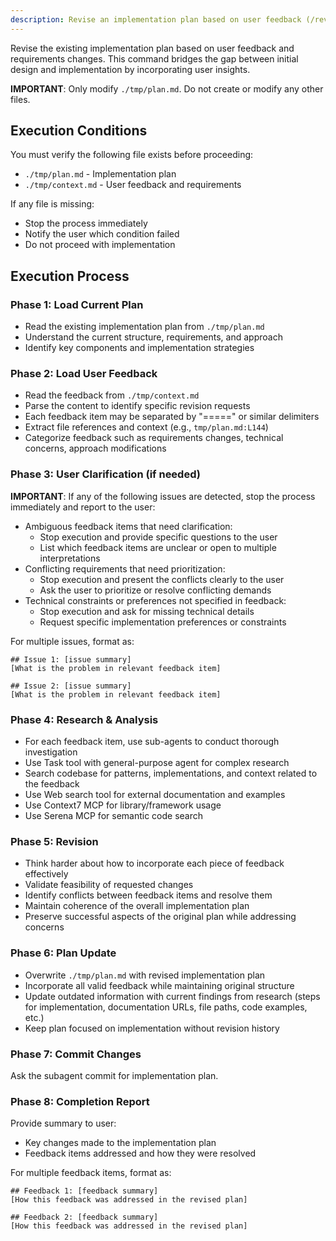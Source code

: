 ```yaml
---
description: Revise an implementation plan based on user feedback (/revise)
---
```


Revise the existing implementation plan based on user feedback and requirements changes.
This command bridges the gap between initial design and implementation by incorporating user insights.

**IMPORTANT**: Only modify `./tmp/plan.md`. Do not create or modify any other files.

## Execution Conditions

You must verify the following file exists before proceeding:

- `./tmp/plan.md` - Implementation plan
- `./tmp/context.md` - User feedback and requirements

If any file is missing:

- Stop the process immediately
- Notify the user which condition failed
- Do not proceed with implementation

## Execution Process

### Phase 1: Load Current Plan

- Read the existing implementation plan from `./tmp/plan.md`
- Understand the current structure, requirements, and approach
- Identify key components and implementation strategies

### Phase 2: Load User Feedback

- Read the feedback from `./tmp/context.md`
- Parse the content to identify specific revision requests
- Each feedback item may be separated by "=====" or similar delimiters
- Extract file references and context (e.g., `tmp/plan.md:L144`)
- Categorize feedback such as requirements changes, technical concerns, approach modifications

### Phase 3: User Clarification (if needed)

**IMPORTANT**: If any of the following issues are detected, stop the process immediately and report to the user:

- Ambiguous feedback items that need clarification:
  - Stop execution and provide specific questions to the user
  - List which feedback items are unclear or open to multiple interpretations
- Conflicting requirements that need prioritization:
  - Stop execution and present the conflicts clearly to the user
  - Ask the user to prioritize or resolve conflicting demands
- Technical constraints or preferences not specified in feedback:
  - Stop execution and ask for missing technical details
  - Request specific implementation preferences or constraints

For multiple issues, format as:

```
## Issue 1: [issue summary]
[What is the problem in relevant feedback item]

## Issue 2: [issue summary]
[What is the problem in relevant feedback item]
```

### Phase 4: Research & Analysis

- For each feedback item, use sub-agents to conduct thorough investigation
- Use Task tool with general-purpose agent for complex research
- Search codebase for patterns, implementations, and context related to the feedback
- Use Web search tool for external documentation and examples
- Use Context7 MCP for library/framework usage
- Use Serena MCP for semantic code search

### Phase 5: Revision

- Think harder about how to incorporate each piece of feedback effectively
- Validate feasibility of requested changes
- Identify conflicts between feedback items and resolve them
- Maintain coherence of the overall implementation plan
- Preserve successful aspects of the original plan while addressing concerns

### Phase 6: Plan Update

- Overwrite `./tmp/plan.md` with revised implementation plan
- Incorporate all valid feedback while maintaining original structure
- Update outdated information with current findings from research (steps for implementation, documentation URLs, file paths, code examples, etc.)
- Keep plan focused on implementation without revision history

### Phase 7: Commit Changes

Ask the subagent commit for implementation plan.

### Phase 8: Completion Report

Provide summary to user:

- Key changes made to the implementation plan
- Feedback items addressed and how they were resolved

For multiple feedback items, format as:

```
## Feedback 1: [feedback summary]
[How this feedback was addressed in the revised plan]

## Feedback 2: [feedback summary]
[How this feedback was addressed in the revised plan]
```
